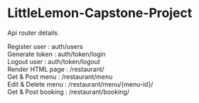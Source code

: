 # LittleLemon-Capstone-Project

Api router details.

Register user   :   auth/users  \
Generate token  :   auth/token/login \
Logout user     :   auth/token/logout \
Render HTML page :  /restaurant/  <br>
Get & Post menu :   /restaurant/menu \
Edit & Delete menu :  /restaurant/menu/{menu-id}/ \
Get & Post booking  : /restaurant/booking/



